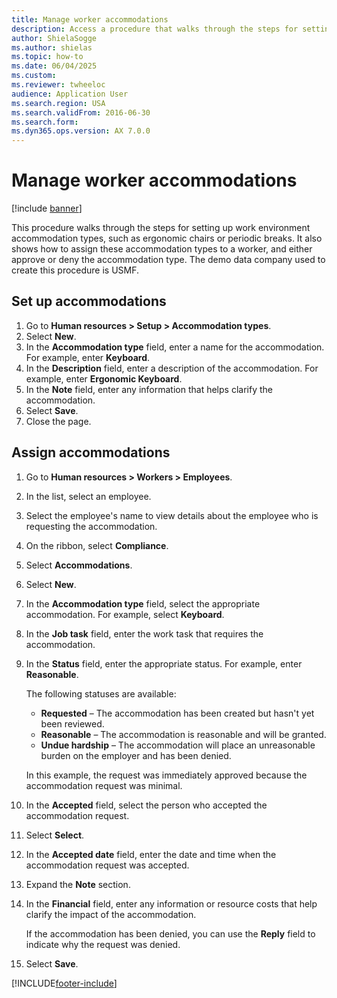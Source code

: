 ```yaml
--- 
title: Manage worker accommodations
description: Access a procedure that walks through the steps for setting up work environment accommodation types, such as ergonomic chairs or periodic breaks. 
author: ShielaSogge
ms.author: shielas
ms.topic: how-to
ms.date: 06/04/2025
ms.custom:
ms.reviewer: twheeloc
audience: Application User 
ms.search.region: USA
ms.search.validFrom: 2016-06-30
ms.search.form:   
ms.dyn365.ops.version: AX 7.0.0 
---
```


# Manage worker accommodations

[!include [banner](../../../../includes/banner.md)]

This procedure walks through the steps for setting up work environment accommodation types, such as ergonomic chairs or periodic breaks. It also shows how to assign these accommodation types to a worker, and either approve or deny the accommodation type. The demo data company used to create this procedure is USMF.

## Set up accommodations

1. Go to **Human resources \> Setup \> Accommodation types**.
2. Select **New**.
3. In the **Accommodation type** field, enter a name for the accommodation. For example, enter **Keyboard**.
4. In the **Description** field, enter a description of the accommodation. For example, enter **Ergonomic Keyboard**.
5. In the **Note** field, enter any information that helps clarify the accommodation.
6. Select **Save**.
7. Close the page.

## Assign accommodations

1. Go to **Human resources \> Workers \> Employees**.
2. In the list, select an employee.
3. Select the employee's name to view details about the employee who is requesting the accommodation.
4. On the ribbon, select **Compliance**.
5. Select **Accommodations**.
6. Select **New**.
7. In the **Accommodation type** field, select the appropriate accommodation. For example, select **Keyboard**.
8. In the **Job task** field, enter the work task that requires the accommodation.
9. In the **Status** field, enter the appropriate status. For example, enter **Reasonable**.

    The following statuses are available:

    - **Requested** – The accommodation has been created but hasn't yet been reviewed.
    - **Reasonable** – The accommodation is reasonable and will be granted.
    - **Undue hardship** – The accommodation will place an unreasonable burden on the employer and has been denied.

    In this example, the request was immediately approved because the accommodation request was minimal.

10. In the **Accepted** field, select the person who accepted the accommodation request.
11. Select **Select**.
12. In the **Accepted date** field, enter the date and time when the accommodation request was accepted.
13. Expand the **Note** section.
14. In the **Financial** field, enter any information or resource costs that help clarify the impact of the accommodation.

    If the accommodation has been denied, you can use the **Reply** field to indicate why the request was denied.

15. Select **Save**.

[!INCLUDE[footer-include](../../../../../../includes/footer-banner.md)]
